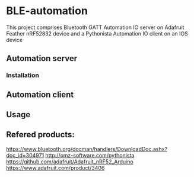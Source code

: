 # BLE-automation
This project comprises Bluetooth GATT Automation IO server on Adafruit Feather nRF52832 device and a Pythonista Automation IO client on an IOS device



## Automation server

### Installation

## Automation client


## Usage


## Refered products:

<https://www.bluetooth.org/docman/handlers/DownloadDoc.ashx?doc_id=304971>
<http://omz-software.com/pythonista>
<https://github.com/adafruit/Adafruit_nRF52_Arduino>
<https://www.adafruit.com/product/3406>



